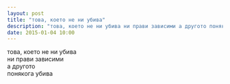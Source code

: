 ```yaml
---
layout: post
title: "това, което не ни убива"
description: "това, което не ни убива ни прави зависими а другото понякога убива"
date: 2015-01-04 10:00
---
```

това, което не ни убива   
ни прави зависими  
а другото  
понякога убива